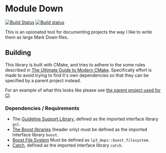 # Module Down

[![Build Status](https://travis-ci.org/TimSimpson/ModDown.svg?branch=master)](https://travis-ci.org/TimSimpson/ModDown)
[![Build status](https://ci.appveyor.com/api/projects/status/hro698ynw2t40014?svg=true)](https://ci.appveyor.com/project/TimSimpson/ModDown)

This is an opionated tool for documenting projects the way I like to write them as large Mark Down files.

## Building

This library is built with CMake, and tries to adhere to the some rules described in [The Ultimate Guide to Modern CMake](https://rix0r.nl/blog/2015/08/13/cmake-guide/). Specifically effort is made to avoid trying to find it's own dependencies so that they can be specified by a parent project instead.

For an example of what this looks like please see [the parent project used for CI](standalone/CMakeLists.txt).

### Dependencies / Requirements

* The [Guideline Support Library](https://github.com/Microsoft/GSL), defined as the imported interface library `gsl`.
* [The Boost libraries](http://www.boost.org/) (header only) must be defined as the imported interface library `boost`.
* [Boost File System](http://www.boost.org/doc/libs/1_64_0/libs/filesystem/doc/index.htm) Must be defined as `lp3_deps::boost_filesystem`.
* [Catch](https://github.com/philsquared/Catch), defined as the imported interface library `catch`.